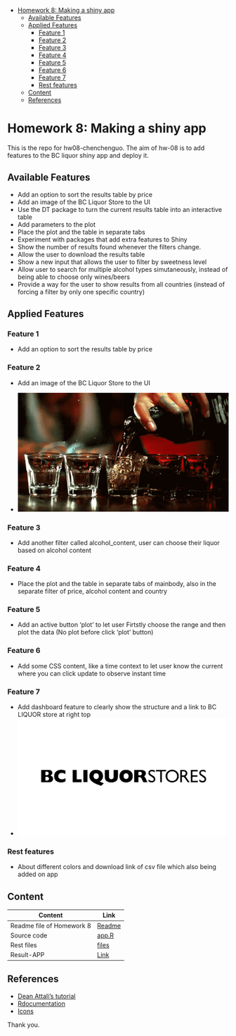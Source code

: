 -   [Homework 8: Making a shiny app](#homework-8-making-a-shiny-app)
    -   [Available Features](#available-features)
    -   [Applied Features](#applied-features)
        -   [Feature 1](#feature-1)
        -   [Feature 2](#feature-2)
        -   [Feature 3](#feature-3)
        -   [Feature 4](#feature-4)
        -   [Feature 5](#feature-5)
        -   [Feature 6](#feature-6)
        -   [Feature 7](#feature-7)
        -   [Rest features](#rest-features)
    -   [Content](#content)
    -   [References](#references)

Homework 8: Making a shiny app
==============================

This is the repo for hw08-chenchenguo. The aim of hw-08 is to add
features to the BC liquor shiny app and deploy it.

Available Features
------------------

-   Add an option to sort the results table by price
-   Add an image of the BC Liquor Store to the UI
-   Use the DT package to turn the current results table into an
    interactive table
-   Add parameters to the plot
-   Place the plot and the table in separate tabs
-   Experiment with packages that add extra features to Shiny
-   Show the number of results found whenever the filters change.
-   Allow the user to download the results table
-   Show a new input that allows the user to filter by sweetness level
-   Allow user to search for multiple alcohol types simutaneously,
    instead of being able to choose only wines/beers
-   Provide a way for the user to show results from all countries
    (instead of forcing a filter by only one specific country)

Applied Features
----------------

### Feature 1

-   Add an option to sort the results table by price

### Feature 2

-   Add an image of the BC Liquor Store to the UI

-   ![](./bcl/www/logo.gif)

### Feature 3

-   Add another filter called alcohol\_content, user can choose their
    liquor based on alcohol content

### Feature 4

-   Place the plot and the table in separate tabs of mainbody, also in
    the separate filter of price, alcohol content and country

### Feature 5

-   Add an active button ‘plot’ to let user Firtstly choose the range
    and then plot the data (No plot before click ‘plot’ button)

### Feature 6

-   Add some CSS content, like a time context to let user know the
    current where you can click update to observe instant time

### Feature 7

-   Add dashboard feature to clearly show the structure and a link to BC
    LIQUOR store at right top
-   ![](./bcl/www/BCLPIC.jpg)

### Rest features

-   About different colors and download link of csv file which also
    being added on app

Content
-------

| Content                   | Link                                                                                     |
|---------------------------|------------------------------------------------------------------------------------------|
| Readme file of Homework 8 | [Readme](https://github.com/STAT545-UBC-students/hw08-chenchenguo/blob/master/README.md) |
| Source code               | [app.R](https://github.com/STAT545-UBC-students/hw08-chenchenguo/blob/master/bcl/app.R)  |
| Rest files                | [files](https://github.com/STAT545-UBC-students/hw08-chenchenguo/tree/master/bcl)        |
| Result-APP                | [Link](https://chenchenguo.shinyapps.io/BCL_LIQUOR/)                                     |

References
----------

-   [Dean Attali’s
    tutorial](http://deanattali.com/blog/building-shiny-apps-tutorial/)
-   [Rdocumentation](https://www.rdocumentation.org/)
-   [Icons](http://fontawesome.io/icons/)

Thank you.
